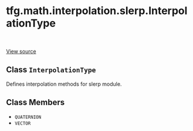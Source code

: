 <div itemscope itemtype="http://developers.google.com/ReferenceObject">
<meta itemprop="name" content="tfg.math.interpolation.slerp.InterpolationType" />
<meta itemprop="path" content="Stable" />
<meta itemprop="property" content="QUATERNION"/>
<meta itemprop="property" content="VECTOR"/>
</div>

# tfg.math.interpolation.slerp.InterpolationType

<table class="tfo-notebook-buttons tfo-api" align="left">
</table>

<a target="_blank" href="https://github.com/tensorflow/graphics/blob/master/tensorflow_graphics/math/interpolation/slerp.py">View
source</a>

## Class `InterpolationType`

Defines interpolation methods for slerp module.

<!-- Placeholder for "Used in" -->


## Class Members

*   `QUATERNION` <a id="QUATERNION"></a>
*   `VECTOR` <a id="VECTOR"></a>
